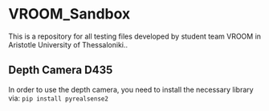 # VROOM_Sandbox
This is a repository for all testing files developed by student team VROOM in Aristotle University of Thessaloniki.. 

## Depth Camera D435 
In order to use the depth camera, you need to install the necessary library via:
`pip install pyrealsense2`